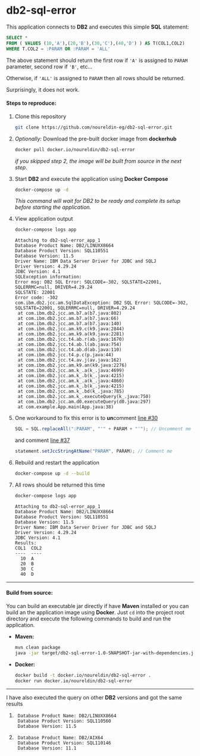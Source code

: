 # db2-sql-error
This application connects to **DB2** and executes this simple **SQL** statement:

```sql
SELECT *
FROM ( VALUES (10,'A'),(20,'B'),(30,'C'),(40,'D') ) AS T(COL1,COL2)
WHERE T.COL2 = :PARAM OR :PARAM = 'ALL'
```

The above statement should return the first row if `'A'`  is assigned to `PARAM` parameter, second row if `'B'`, etc...

Otherwise, if `'ALL'` is assigned to `PARAM` then all rows should be returned.

Surprisingly, it does not work.

#### Steps to reproduce:

1. Clone this repository

   ```bash
   git clone https://github.com/noureldin-eg/db2-sql-error.git
   ```

2. *Optionally:* Download the pre-built docker image from **dockerhub**

   ```bash
   docker pull docker.io/noureldin/db2-sql-error
   ```

   *if you skipped step 2, the image will be built from source in the next step*.

3. Start **DB2** and execute the application using **Docker Compose**

   ```bash
   docker-compose up -d
   ```

   *This command will wait for DB2 to be ready and complete its setup before starting the application.*

4. View application output

   ```bash
   docker-compose logs app
   ```

   ```
   Attaching to db2-sql-error_app_1
   Database Product Name: DB2/LINUXX8664
   Database Product Version: SQL110551
   Database Version: 11.5
   Driver Name: IBM Data Server Driver for JDBC and SQLJ
   Driver Version: 4.29.24
   JDBC Version: 4.1
   SQLException information:
   Error msg: DB2 SQL Error: SQLCODE=-302, SQLSTATE=22001, SQLERRMC=null, DRIVER=4.29.24
   SQLSTATE: 22001
   Error code: -302
   com.ibm.db2.jcc.am.SqlDataException: DB2 SQL Error: SQLCODE=-302, SQLSTATE=22001, SQLERRMC=null, DRIVER=4.29.24
   	at com.ibm.db2.jcc.am.b7.a(b7.java:802)
   	at com.ibm.db2.jcc.am.b7.a(b7.java:66)
   	at com.ibm.db2.jcc.am.b7.a(b7.java:140)
   	at com.ibm.db2.jcc.am.k9.c(k9.java:2844)
   	at com.ibm.db2.jcc.am.k9.a(k9.java:2281)
   	at com.ibm.db2.jcc.t4.ab.r(ab.java:1670)
   	at com.ibm.db2.jcc.t4.ab.l(ab.java:754)
   	at com.ibm.db2.jcc.t4.ab.d(ab.java:110)
   	at com.ibm.db2.jcc.t4.p.c(p.java:44)
   	at com.ibm.db2.jcc.t4.av.j(av.java:162)
   	at com.ibm.db2.jcc.am.k9.an(k9.java:2276)
   	at com.ibm.db2.jcc.am.k_.a(k_.java:4699)
   	at com.ibm.db2.jcc.am.k_.b(k_.java:4215)
   	at com.ibm.db2.jcc.am.k_.a(k_.java:4860)
   	at com.ibm.db2.jcc.am.k_.b(k_.java:4215)
   	at com.ibm.db2.jcc.am.k_.bd(k_.java:785)
   	at com.ibm.db2.jcc.am.k_.executeQuery(k_.java:750)
   	at com.ibm.db2.jcc.am.d0.executeQuery(d0.java:297)
   	at com.example.App.main(App.java:38)
   ```

5. One workaround to fix this error is to **un**comment [line #30](https://github.com/noureldin-eg/db2-sql-error/blob/4eb6ed8cf15c165d9b076ac55ad303c78d34e923/src/main/java/com/example/App.java#L30)

   ```java
   SQL = SQL.replaceAll(":PARAM", "'" + PARAM + "'"); // Uncomment me
   ```

   and comment [line #37](https://github.com/noureldin-eg/db2-sql-error/blob/4eb6ed8cf15c165d9b076ac55ad303c78d34e923/src/main/java/com/example/App.java#L37)

   ```java
   statement.setJccStringAtName("PARAM", PARAM); // Comment me
   ```

6. Rebuild and restart the application

   ```bash
   docker-compose up -d --build
   ```

7. All rows should be returned this time

   ```bash
   docker-compose logs app
   ```

   ```
   Attaching to db2-sql-error_app_1
   Database Product Name: DB2/LINUXX8664
   Database Product Version: SQL110551
   Database Version: 11.5
   Driver Name: IBM Data Server Driver for JDBC and SQLJ
   Driver Version: 4.29.24
   JDBC Version: 4.1
   Results:
   COL1  COL2
   ----  ----
     10  A   
     20  B   
     30  C   
     40  D   
   ```

---

#### Build from source:

You can build an executable jar directly if have **Maven** installed or you can build an the application image using **Docker**. 
Just `cd` into the project root directory and execute the following commands to build and run the application.

- **Maven:**

  ```bash
  mvn clean package
  java -jar target/db2-sql-error-1.0-SNAPSHOT-jar-with-dependencies.jar
  ```

- **Docker:**

  ```bash
  docker build -t docker.io/noureldin/db2-sql-error .
  docker run docker.io/noureldin/db2-sql-error
  ```

---

I have also executed the query on other **DB2** versions and got the same results

1. ```
	Database Product Name: DB2/LINUXX8664
	Database Product Version: SQL110560
	Database Version: 11.5
	```

2. ```
	Database Product Name: DB2/AIX64
	Database Product Version: SQL110146
	Database Version: 11.1
	```

